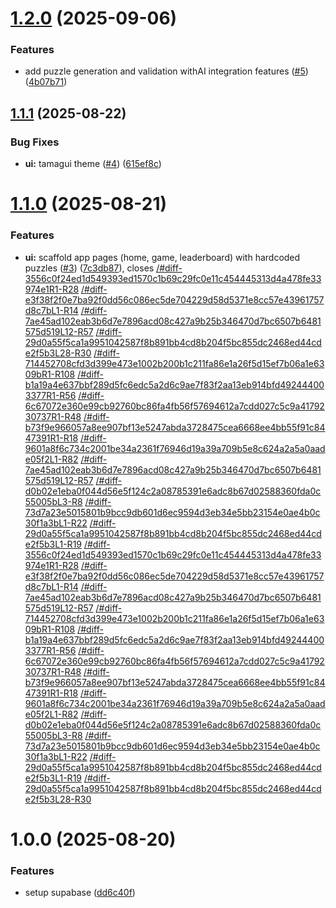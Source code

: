 # [1.2.0](https://github.com/sonalip9/ai-escape-room/compare/v1.1.1...v1.2.0) (2025-09-06)

### Features

- add puzzle generation and validation withAI integration features ([#5](https://github.com/sonalip9/ai-escape-room/issues/5)) ([4b07b71](https://github.com/sonalip9/ai-escape-room/commit/4b07b71001f32f699bfa09c07159b29d8489d358))

## [1.1.1](https://github.com/sonalip9/ai-escape-room/compare/v1.1.0...v1.1.1) (2025-08-22)

### Bug Fixes

- **ui:** tamagui theme ([#4](https://github.com/sonalip9/ai-escape-room/issues/4)) ([615ef8c](https://github.com/sonalip9/ai-escape-room/commit/615ef8ce10a6ad8295edb3b17ba88247ce44473e))

# [1.1.0](https://github.com/sonalip9/ai-escape-room/compare/v1.0.0...v1.1.0) (2025-08-21)

### Features

- **ui:** scaffold app pages (home, game, leaderboard) with hardcoded puzzles ([#3](https://github.com/sonalip9/ai-escape-room/issues/3)) ([7c3db87](https://github.com/sonalip9/ai-escape-room/commit/7c3db871c9ae68c80ca3d79844d491cf23d3250d)), closes [/#diff-3556c0f24ed1d549393ed1570c1b69c29fc0e11c454445313d4a478fe33974e1R1-R28](https://github.com///issues/diff-3556c0f24ed1d549393ed1570c1b69c29fc0e11c454445313d4a478fe33974e1R1-R28) [/#diff-e3f38f2f0e7ba92f0dd56c086ec5de704229d58d5371e8cc57e43961757d8c7bL1-R14](https://github.com///issues/diff-e3f38f2f0e7ba92f0dd56c086ec5de704229d58d5371e8cc57e43961757d8c7bL1-R14) [/#diff-7ae45ad102eab3b6d7e7896acd08c427a9b25b346470d7bc6507b6481575d519L12-R57](https://github.com///issues/diff-7ae45ad102eab3b6d7e7896acd08c427a9b25b346470d7bc6507b6481575d519L12-R57) [/#diff-29d0a55f5ca1a9951042587f8b891bb4cd8b204f5bc855dc2468ed44cde2f5b3L28-R30](https://github.com///issues/diff-29d0a55f5ca1a9951042587f8b891bb4cd8b204f5bc855dc2468ed44cde2f5b3L28-R30) [/#diff-714452708cfd3d399e473e1002b200b1c211fa86e1a26f5d15ef7b06a1e6309bR1-R108](https://github.com///issues/diff-714452708cfd3d399e473e1002b200b1c211fa86e1a26f5d15ef7b06a1e6309bR1-R108) [/#diff-b1a19a4e637bbf289d5fc6edc5a2d6c9ae7f83f2aa13eb914bfd492444003377R1-R56](https://github.com///issues/diff-b1a19a4e637bbf289d5fc6edc5a2d6c9ae7f83f2aa13eb914bfd492444003377R1-R56) [/#diff-6c67072e360e99cb92760bc86fa4fb56f57694612a7cdd027c5c9a4179230737R1-R48](https://github.com///issues/diff-6c67072e360e99cb92760bc86fa4fb56f57694612a7cdd027c5c9a4179230737R1-R48) [/#diff-b73f9e966057a8ee907bf13e5247abda3728475cea6668ee4bb55f91c8447391R1-R18](https://github.com///issues/diff-b73f9e966057a8ee907bf13e5247abda3728475cea6668ee4bb55f91c8447391R1-R18) [/#diff-9601a8f6c734c2001be34a2361f76946d19a39a709b5e8c624a2a5a0aade05f2L1-R82](https://github.com///issues/diff-9601a8f6c734c2001be34a2361f76946d19a39a709b5e8c624a2a5a0aade05f2L1-R82) [/#diff-7ae45ad102eab3b6d7e7896acd08c427a9b25b346470d7bc6507b6481575d519L12-R57](https://github.com///issues/diff-7ae45ad102eab3b6d7e7896acd08c427a9b25b346470d7bc6507b6481575d519L12-R57) [/#diff-d0b02e1eba0f044d56e5f124c2a08785391e6adc8b67d02588360fda0c55005bL3-R8](https://github.com///issues/diff-d0b02e1eba0f044d56e5f124c2a08785391e6adc8b67d02588360fda0c55005bL3-R8) [/#diff-73d7a23e5015801b9bcc9db601d6ec9594d3eb34e5bb23154e0ae4b0c30f1a3bL1-R22](https://github.com///issues/diff-73d7a23e5015801b9bcc9db601d6ec9594d3eb34e5bb23154e0ae4b0c30f1a3bL1-R22) [/#diff-29d0a55f5ca1a9951042587f8b891bb4cd8b204f5bc855dc2468ed44cde2f5b3L1-R19](https://github.com///issues/diff-29d0a55f5ca1a9951042587f8b891bb4cd8b204f5bc855dc2468ed44cde2f5b3L1-R19) [/#diff-3556c0f24ed1d549393ed1570c1b69c29fc0e11c454445313d4a478fe33974e1R1-R28](https://github.com///issues/diff-3556c0f24ed1d549393ed1570c1b69c29fc0e11c454445313d4a478fe33974e1R1-R28) [/#diff-e3f38f2f0e7ba92f0dd56c086ec5de704229d58d5371e8cc57e43961757d8c7bL1-R14](https://github.com///issues/diff-e3f38f2f0e7ba92f0dd56c086ec5de704229d58d5371e8cc57e43961757d8c7bL1-R14) [/#diff-7ae45ad102eab3b6d7e7896acd08c427a9b25b346470d7bc6507b6481575d519L12-R57](https://github.com///issues/diff-7ae45ad102eab3b6d7e7896acd08c427a9b25b346470d7bc6507b6481575d519L12-R57) [/#diff-714452708cfd3d399e473e1002b200b1c211fa86e1a26f5d15ef7b06a1e6309bR1-R108](https://github.com///issues/diff-714452708cfd3d399e473e1002b200b1c211fa86e1a26f5d15ef7b06a1e6309bR1-R108) [/#diff-b1a19a4e637bbf289d5fc6edc5a2d6c9ae7f83f2aa13eb914bfd492444003377R1-R56](https://github.com///issues/diff-b1a19a4e637bbf289d5fc6edc5a2d6c9ae7f83f2aa13eb914bfd492444003377R1-R56) [/#diff-6c67072e360e99cb92760bc86fa4fb56f57694612a7cdd027c5c9a4179230737R1-R48](https://github.com///issues/diff-6c67072e360e99cb92760bc86fa4fb56f57694612a7cdd027c5c9a4179230737R1-R48) [/#diff-b73f9e966057a8ee907bf13e5247abda3728475cea6668ee4bb55f91c8447391R1-R18](https://github.com///issues/diff-b73f9e966057a8ee907bf13e5247abda3728475cea6668ee4bb55f91c8447391R1-R18) [/#diff-9601a8f6c734c2001be34a2361f76946d19a39a709b5e8c624a2a5a0aade05f2L1-R82](https://github.com///issues/diff-9601a8f6c734c2001be34a2361f76946d19a39a709b5e8c624a2a5a0aade05f2L1-R82) [/#diff-d0b02e1eba0f044d56e5f124c2a08785391e6adc8b67d02588360fda0c55005bL3-R8](https://github.com///issues/diff-d0b02e1eba0f044d56e5f124c2a08785391e6adc8b67d02588360fda0c55005bL3-R8) [/#diff-73d7a23e5015801b9bcc9db601d6ec9594d3eb34e5bb23154e0ae4b0c30f1a3bL1-R22](https://github.com///issues/diff-73d7a23e5015801b9bcc9db601d6ec9594d3eb34e5bb23154e0ae4b0c30f1a3bL1-R22) [/#diff-29d0a55f5ca1a9951042587f8b891bb4cd8b204f5bc855dc2468ed44cde2f5b3L1-R19](https://github.com///issues/diff-29d0a55f5ca1a9951042587f8b891bb4cd8b204f5bc855dc2468ed44cde2f5b3L1-R19) [/#diff-29d0a55f5ca1a9951042587f8b891bb4cd8b204f5bc855dc2468ed44cde2f5b3L28-R30](https://github.com///issues/diff-29d0a55f5ca1a9951042587f8b891bb4cd8b204f5bc855dc2468ed44cde2f5b3L28-R30)

# 1.0.0 (2025-08-20)

### Features

- setup supabase ([dd6c40f](https://github.com/sonalip9/ai-escape-room/commit/dd6c40faa668f8094ffa4136d43c515f38c566b6))
